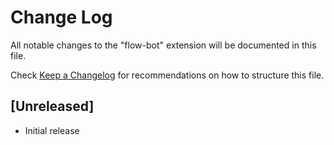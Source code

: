# Change Log

All notable changes to the "flow-bot" extension will be documented in this file.

Check [Keep a Changelog](http://keepachangelog.com/) for recommendations on how to structure this file.

## [Unreleased]

- Initial release